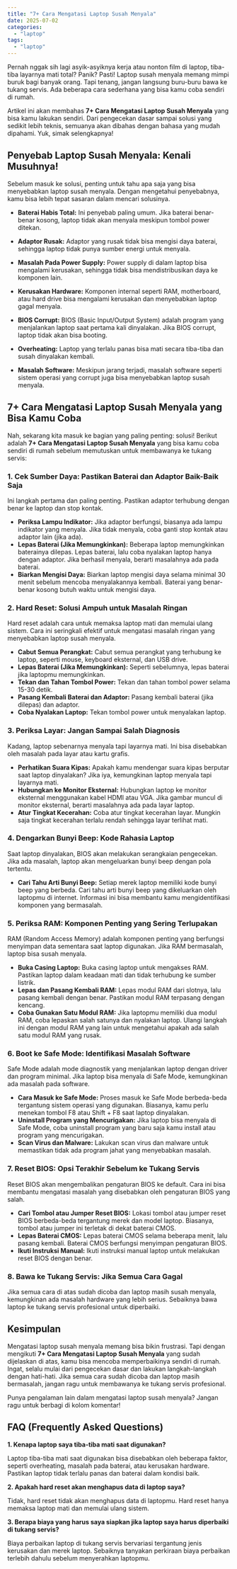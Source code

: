 ```yaml
---
title: "7+ Cara Mengatasi Laptop Susah Menyala"
date: 2025-07-02
categories: 
  - "laptop"
tags: 
  - "laptop"
---
```


Pernah nggak sih lagi asyik-asyiknya kerja atau nonton film di laptop, tiba-tiba layarnya mati total? Panik? Pasti! Laptop susah menyala memang mimpi buruk bagi banyak orang. Tapi tenang, jangan langsung buru-buru bawa ke tukang servis. Ada beberapa cara sederhana yang bisa kamu coba sendiri di rumah.

Artikel ini akan membahas **7+ Cara Mengatasi Laptop Susah Menyala** yang bisa kamu lakukan sendiri. Dari pengecekan dasar sampai solusi yang sedikit lebih teknis, semuanya akan dibahas dengan bahasa yang mudah dipahami. Yuk, simak selengkapnya!

## Penyebab Laptop Susah Menyala: Kenali Musuhnya!

Sebelum masuk ke solusi, penting untuk tahu apa saja yang bisa menyebabkan laptop susah menyala. Dengan mengetahui penyebabnya, kamu bisa lebih tepat sasaran dalam mencari solusinya.

- **Baterai Habis Total:** Ini penyebab paling umum. Jika baterai benar-benar kosong, laptop tidak akan menyala meskipun tombol power ditekan.
    
- **Adaptor Rusak:** Adaptor yang rusak tidak bisa mengisi daya baterai, sehingga laptop tidak punya sumber energi untuk menyala.
    
- **Masalah Pada Power Supply:** Power supply di dalam laptop bisa mengalami kerusakan, sehingga tidak bisa mendistribusikan daya ke komponen lain.
    
- **Kerusakan Hardware:** Komponen internal seperti RAM, motherboard, atau hard drive bisa mengalami kerusakan dan menyebabkan laptop gagal menyala.
    
- **BIOS Corrupt:** BIOS (Basic Input/Output System) adalah program yang menjalankan laptop saat pertama kali dinyalakan. Jika BIOS corrupt, laptop tidak akan bisa booting.
    
- **Overheating:** Laptop yang terlalu panas bisa mati secara tiba-tiba dan susah dinyalakan kembali.
    
- **Masalah Software:** Meskipun jarang terjadi, masalah software seperti sistem operasi yang corrupt juga bisa menyebabkan laptop susah menyala.
    

## 7+ Cara Mengatasi Laptop Susah Menyala yang Bisa Kamu Coba

Nah, sekarang kita masuk ke bagian yang paling penting: solusi! Berikut adalah **7+ Cara Mengatasi Laptop Susah Menyala** yang bisa kamu coba sendiri di rumah sebelum memutuskan untuk membawanya ke tukang servis:

### 1\. Cek Sumber Daya: Pastikan Baterai dan Adaptor Baik-Baik Saja

Ini langkah pertama dan paling penting. Pastikan adaptor terhubung dengan benar ke laptop dan stop kontak.

- **Periksa Lampu Indikator:** Jika adaptor berfungsi, biasanya ada lampu indikator yang menyala. Jika tidak menyala, coba ganti stop kontak atau adaptor lain (jika ada).
- **Lepas Baterai (Jika Memungkinkan):** Beberapa laptop memungkinkan baterainya dilepas. Lepas baterai, lalu coba nyalakan laptop hanya dengan adaptor. Jika berhasil menyala, berarti masalahnya ada pada baterai.
- **Biarkan Mengisi Daya:** Biarkan laptop mengisi daya selama minimal 30 menit sebelum mencoba menyalakannya kembali. Baterai yang benar-benar kosong butuh waktu untuk mengisi daya.

### 2\. Hard Reset: Solusi Ampuh untuk Masalah Ringan

Hard reset adalah cara untuk memaksa laptop mati dan memulai ulang sistem. Cara ini seringkali efektif untuk mengatasi masalah ringan yang menyebabkan laptop susah menyala.

- **Cabut Semua Perangkat:** Cabut semua perangkat yang terhubung ke laptop, seperti mouse, keyboard eksternal, dan USB drive.
- **Lepas Baterai (Jika Memungkinkan):** Seperti sebelumnya, lepas baterai jika laptopmu memungkinkan.
- **Tekan dan Tahan Tombol Power:** Tekan dan tahan tombol power selama 15-30 detik.
- **Pasang Kembali Baterai dan Adaptor:** Pasang kembali baterai (jika dilepas) dan adaptor.
- **Coba Nyalakan Laptop:** Tekan tombol power untuk menyalakan laptop.

### 3\. Periksa Layar: Jangan Sampai Salah Diagnosis

Kadang, laptop sebenarnya menyala tapi layarnya mati. Ini bisa disebabkan oleh masalah pada layar atau kartu grafis.

- **Perhatikan Suara Kipas:** Apakah kamu mendengar suara kipas berputar saat laptop dinyalakan? Jika iya, kemungkinan laptop menyala tapi layarnya mati.
- **Hubungkan ke Monitor Eksternal:** Hubungkan laptop ke monitor eksternal menggunakan kabel HDMI atau VGA. Jika gambar muncul di monitor eksternal, berarti masalahnya ada pada layar laptop.
- **Atur Tingkat Kecerahan:** Coba atur tingkat kecerahan layar. Mungkin saja tingkat kecerahan terlalu rendah sehingga layar terlihat mati.

### 4\. Dengarkan Bunyi Beep: Kode Rahasia Laptop

Saat laptop dinyalakan, BIOS akan melakukan serangkaian pengecekan. Jika ada masalah, laptop akan mengeluarkan bunyi beep dengan pola tertentu.

- **Cari Tahu Arti Bunyi Beep:** Setiap merek laptop memiliki kode bunyi beep yang berbeda. Cari tahu arti bunyi beep yang dikeluarkan oleh laptopmu di internet. Informasi ini bisa membantu kamu mengidentifikasi komponen yang bermasalah.

### 5\. Periksa RAM: Komponen Penting yang Sering Terlupakan

RAM (Random Access Memory) adalah komponen penting yang berfungsi menyimpan data sementara saat laptop digunakan. Jika RAM bermasalah, laptop bisa susah menyala.

- **Buka Casing Laptop:** Buka casing laptop untuk mengakses RAM. Pastikan laptop dalam keadaan mati dan tidak terhubung ke sumber listrik.
- **Lepas dan Pasang Kembali RAM:** Lepas modul RAM dari slotnya, lalu pasang kembali dengan benar. Pastikan modul RAM terpasang dengan kencang.
- **Coba Gunakan Satu Modul RAM:** Jika laptopmu memiliki dua modul RAM, coba lepaskan salah satunya dan nyalakan laptop. Ulangi langkah ini dengan modul RAM yang lain untuk mengetahui apakah ada salah satu modul RAM yang rusak.

### 6\. Boot ke Safe Mode: Identifikasi Masalah Software

Safe Mode adalah mode diagnostik yang menjalankan laptop dengan driver dan program minimal. Jika laptop bisa menyala di Safe Mode, kemungkinan ada masalah pada software.

- **Cara Masuk ke Safe Mode:** Proses masuk ke Safe Mode berbeda-beda tergantung sistem operasi yang digunakan. Biasanya, kamu perlu menekan tombol F8 atau Shift + F8 saat laptop dinyalakan.
- **Uninstall Program yang Mencurigakan:** Jika laptop bisa menyala di Safe Mode, coba uninstall program yang baru saja kamu install atau program yang mencurigakan.
- **Scan Virus dan Malware:** Lakukan scan virus dan malware untuk memastikan tidak ada program jahat yang menyebabkan masalah.

### 7\. Reset BIOS: Opsi Terakhir Sebelum ke Tukang Servis

Reset BIOS akan mengembalikan pengaturan BIOS ke default. Cara ini bisa membantu mengatasi masalah yang disebabkan oleh pengaturan BIOS yang salah.

- **Cari Tombol atau Jumper Reset BIOS:** Lokasi tombol atau jumper reset BIOS berbeda-beda tergantung merek dan model laptop. Biasanya, tombol atau jumper ini terletak di dekat baterai CMOS.
- **Lepas Baterai CMOS:** Lepas baterai CMOS selama beberapa menit, lalu pasang kembali. Baterai CMOS berfungsi menyimpan pengaturan BIOS.
- **Ikuti Instruksi Manual:** Ikuti instruksi manual laptop untuk melakukan reset BIOS dengan benar.

### 8\. Bawa ke Tukang Servis: Jika Semua Cara Gagal

Jika semua cara di atas sudah dicoba dan laptop masih susah menyala, kemungkinan ada masalah hardware yang lebih serius. Sebaiknya bawa laptop ke tukang servis profesional untuk diperbaiki.

## Kesimpulan

Mengatasi laptop susah menyala memang bisa bikin frustrasi. Tapi dengan mengikuti **7+ Cara Mengatasi Laptop Susah Menyala** yang sudah dijelaskan di atas, kamu bisa mencoba memperbaikinya sendiri di rumah. Ingat, selalu mulai dari pengecekan dasar dan lakukan langkah-langkah dengan hati-hati. Jika semua cara sudah dicoba dan laptop masih bermasalah, jangan ragu untuk membawanya ke tukang servis profesional.

Punya pengalaman lain dalam mengatasi laptop susah menyala? Jangan ragu untuk berbagi di kolom komentar!

## FAQ (Frequently Asked Questions)

**1\. Kenapa laptop saya tiba-tiba mati saat digunakan?**

Laptop tiba-tiba mati saat digunakan bisa disebabkan oleh beberapa faktor, seperti overheating, masalah pada baterai, atau kerusakan hardware. Pastikan laptop tidak terlalu panas dan baterai dalam kondisi baik.

**2\. Apakah hard reset akan menghapus data di laptop saya?**

Tidak, hard reset tidak akan menghapus data di laptopmu. Hard reset hanya memaksa laptop mati dan memulai ulang sistem.

**3\. Berapa biaya yang harus saya siapkan jika laptop saya harus diperbaiki di tukang servis?**

Biaya perbaikan laptop di tukang servis bervariasi tergantung jenis kerusakan dan merek laptop. Sebaiknya tanyakan perkiraan biaya perbaikan terlebih dahulu sebelum menyerahkan laptopmu.
